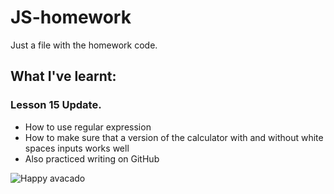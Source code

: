 # JS-homework
Just a file with the homework code.

## What I've learnt:

### Lesson 15 Update.

* How to use regular expression
* How to make sure that a version of the calculator with and without white spaces inputs works well
* Also practiced writing on GitHub

![Happy avacado](https://unsplash.com/photos/8V4y-XXT3MQ) 
